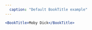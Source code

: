 ```yaml
---
  caption: "Default BookTitle example"
---
```


<!-- markdownlint-disable MD041 -->
<!-- dprint-ignore -->
```jsx
<BookTitle>Moby Dick</BookTitle>
```
